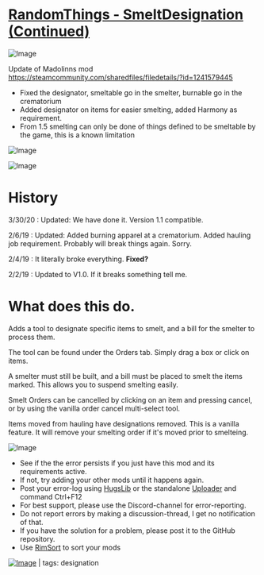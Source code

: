 # [RandomThings - SmeltDesignation (Continued)](https://steamcommunity.com/sharedfiles/filedetails/?id=2591787798)

![Image](https://i.imgur.com/buuPQel.png)

Update of Madolinns mod
https://steamcommunity.com/sharedfiles/filedetails/?id=1241579445

- Fixed the designator, smeltable go in the smelter, burnable go in the crematorium
- Added designator on items for easier smelting, added Harmony as requirement.
- From 1.5 smelting can only be done of things defined to be smeltable by the game, this is a known limitation 

![Image](https://i.imgur.com/pufA0kM.png)
	
![Image](https://i.imgur.com/Z4GOv8H.png)

#  History 


3/30/20 : Updated: We have done it. Version 1.1 compatible.

2/6/19 : Updated: Added burning apparel at a crematorium. Added hauling job requirement. Probably will break things again. Sorry.

2/4/19 : It literally broke everything. **Fixed?**

2/2/19 : Updated to V1.0. If it breaks something tell me.

#  What does this do. 


Adds a tool to designate specific items to smelt, and a bill for the smelter to process them.

The tool can be found under the Orders tab. Simply drag a box or click on items.

A smelter must still be built, and a bill must be placed to smelt the items marked. This allows you to suspend smelting easily.


Smelt Orders can be cancelled by clicking on an item and pressing cancel, or by using the vanilla order cancel multi-select tool.

Items moved from hauling have designations removed. This is a vanilla feature. It will remove your smelting order if it's moved prior to smelteing.

![Image](https://i.imgur.com/PwoNOj4.png)



-  See if the the error persists if you just have this mod and its requirements active.
-  If not, try adding your other mods until it happens again.
-  Post your error-log using [HugsLib](https://steamcommunity.com/workshop/filedetails/?id=818773962) or the standalone [Uploader](https://steamcommunity.com/sharedfiles/filedetails/?id=2873415404) and command Ctrl+F12
-  For best support, please use the Discord-channel for error-reporting.
-  Do not report errors by making a discussion-thread, I get no notification of that.
-  If you have the solution for a problem, please post it to the GitHub repository.
-  Use [RimSort](https://github.com/RimSort/RimSort/releases/latest) to sort your mods

 

[![Image](https://img.shields.io/github/v/release/emipa606/RandomThingsSmeltDesignation?label=latest%20version&style=plastic&color=9f1111&labelColor=black)](https://steamcommunity.com/sharedfiles/filedetails/changelog/2591787798) | tags:  designation
